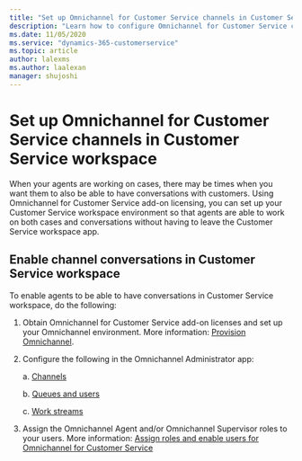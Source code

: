```yaml
---
title: "Set up Omnichannel for Customer Service channels in Customer Service workspace | MicrosoftDocs"
description: "Learn how to configure Omnichannel for Customer Service channels in Customer Service workspace"
ms.date: 11/05/2020
ms.service: "dynamics-365-customerservice"
ms.topic: article
author: lalexms
ms.author: laalexan
manager: shujoshi
---
```


# Set up Omnichannel for Customer Service channels in Customer Service workspace

When your agents are working on cases, there may be times when you want them to also be able to have conversations with customers. Using Omnichannel for Customer Service add-on licensing, you can set up your Customer Service workspace environment so that agents are able to work on both cases and conversations without having to leave the Customer Service workspace app.

## Enable channel conversations in Customer Service workspace 

To enable agents to be able to have conversations in Customer Service workspace, do the following: 

1. Obtain Omnichannel for Customer Service add-on licenses and set up your Omnichannel environment. More information: [Provision Omnichannel](https://docs.microsoft.com/dynamics365/omnichannel/administrator/omnichannel-provision-license). 

2. Configure the following in the Omnichannel Administrator app: 

    a. [Channels](https://docs.microsoft.com/dynamics365/omnichannel/administrator/channels)
    
    b. [Queues and users](https://docs.microsoft.com/dynamics365/omnichannel/administrator/queues-omnichannel)
    
    c. [Work streams](https://docs.microsoft.com/dynamics365/omnichannel/administrator/work-streams-introduction)
    
3. Assign the Omnichannel Agent and/or Omnichannel Supervisor roles to your users. More information: [Assign roles and enable users for Omnichannel for Customer Service](https://docs.microsoft.com/dynamics365/omnichannel/administrator/add-users-assign-roles)


